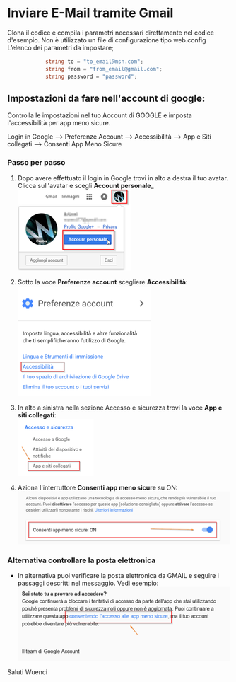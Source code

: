 # Inviare E-Mail tramite Gmail
Clona il codice e compila i parametri necessari direttamente nel codice d'esempio.
Non è utilizzato un file di configurazione tipo web.config
L’elenco dei parametri da impostare;

```c#
            string to = "to_email@msn.com";
            string from = "from_email@gmail.com";
            string password = "password";
```

## Impostazioni da fare nell'account di google:

Controlla le impostazioni nel tuo Account di GOOGLE e imposta l'accessibilità per app meno sicure.

Login in Google --> Preferenze Account --> Accessibilità --> App e Siti collegati --> Consenti App Meno Sicure

### Passo per passo

1) Dopo avere effettuato il login in Google trovi in alto a destra il tuo avatar.  
Clicca sull'avatar e scegli __Account personale___  
![Img1](DocImg/account_google.png)  

2) Sotto la voce __Preferenze account__ scegliere __Accessibilità__:  
![Img2](DocImg/accessibilita.png)  

3) In alto a sinistra nella sezione Accesso e sicurezza trovi la voce __App e siti collegati__:  
![Img3](DocImg/app_sicurezza.png)  

4) Aziona l'interruttore __Consenti app meno sicure__ su ON:  
![Img4](DocImg/consenti.png)  

### Alternativa controllare la posta elettronica
- In alternativa puoi verificare la posta elettronica da GMAIL e seguire i passaggi descritti nel messaggio. Vedi esempio:  
![Img4](DocImg/consenti_da_email.png)  

Saluti Wuenci